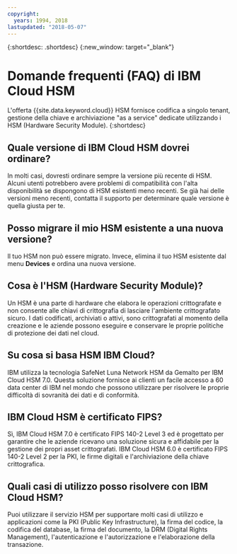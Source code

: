 ```yaml
---
copyright:
  years: 1994, 2018
lastupdated: "2018-05-07"
---
```


{:shortdesc: .shortdesc}
{:new_window: target="_blank"}

# Domande frequenti (FAQ) di IBM Cloud HSM
L'offerta {{site.data.keyword.cloud}} HSM fornisce codifica a singolo tenant, gestione della chiave e archiviazione "as a service" dedicate utilizzando i HSM (Hardware Security Module).
{:shortdesc}

## Quale versione di IBM Cloud HSM dovrei ordinare?
In molti casi, dovresti ordinare sempre la versione più recente di HSM. Alcuni utenti potrebbero avere problemi di compatibilità con l'alta disponibilità se dispongono di HSM esistenti meno recenti. Se già hai delle versioni meno recenti, contatta il supporto per determinare quale versione è quella giusta per te.

## Posso migrare il mio HSM esistente a una nuova versione?
Il tuo HSM non può essere migrato. Invece, elimina il tuo HSM esistente dal menu **Devices** e ordina una nuova versione.

## Cosa è l'HSM (Hardware Security Module)?
Un HSM è una parte di hardware che elabora le operazioni crittografate e non consente alle chiavi di crittografia di lasciare l'ambiente crittografato sicuro. I dati codificati, archiviati o attivi, sono crittografati al momento della creazione e le aziende possono eseguire e conservare le proprie politiche di protezione dei dati nel cloud. 

## Su cosa si basa HSM IBM Cloud? 
IBM utilizza la tecnologia SafeNet Luna Network HSM da Gemalto per IBM Cloud HSM 7.0. Questa soluzione fornisce ai clienti un facile accesso a 60 data center di IBM nel mondo che possono utilizzare per risolvere le proprie difficoltà di sovranità dei dati e di conformità. 

## IBM Cloud HSM è certificato FIPS? 
Sì, IBM Cloud HSM 7.0 è certificato FIPS 140-2 Level 3 ed è progettato per garantire che le aziende ricevano una soluzione sicura e affidabile per la gestione dei propri asset crittografati. IBM Cloud HSM 6.0 è certificato FIPS 140-2 Level 2 per la PKI, le firme digitali e l'archiviazione della chiave crittografica. 

## Quali casi di utilizzo posso risolvere con IBM Cloud HSM?
Puoi utilizzare il servizio HSM per supportare molti casi di utilizzo e applicazioni come la PKI (Public Key Infrastructure), la firma del codice, la codifica del database, la firma del documento, la DRM (Digital Rights Management), l'autenticazione e l'autorizzazione e l'elaborazione della transazione.
